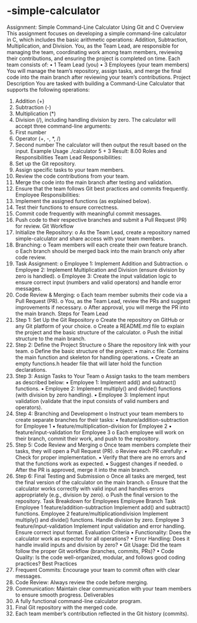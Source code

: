 # -simple-calculator
Assignment: Simple Command-Line Calculator
Using Git and C
Overview
This assignment focuses on developing a simple command-line calculator in C, which includes the basic arithmetic
operations: Addition, Subtraction, Multiplication, and Division. You, as the Team Lead, are responsible for managing
the team, coordinating work among team members, reviewing their contributions, and ensuring the project is
completed on time.
Each team consists of:
• 1 Team Lead (you)
• 3 Employees (your team members)
You will manage the team’s repository, assign tasks, and merge the final code into the main branch after reviewing
your team’s contributions.
Project Description
You are tasked with building a Command-Line Calculator that supports the following operations:
1. Addition (+)
2. Subtraction (-)
3. Multiplication (*)
4. Division (/), including handling division by zero.
The calculator will accept three command-line arguments:
1. First number
2. Operator (+, -, *, /)
3. Second number
The calculator will then output the result based on the input.
Example Usage
./calculator 5 + 3
Result: 8.00
Roles and Responsibilities
Team Lead Responsibilities:
1. Set up the Git repository.
2. Assign specific tasks to your team members.
3. Review the code contributions from your team.
4. Merge the code into the main branch after testing and validation.
5. Ensure that the team follows Git best practices and commits frequently.
Employee Responsibilities:
1. Implement the assigned functions (as explained below).
2. Test their functions to ensure correctness.
3. Commit code frequently with meaningful commit messages.
4. Push code to their respective branches and submit a Pull Request (PR) for review.
Git Workflow
1. Initialize the Repository:
o As the Team Lead, create a repository named simple-calculator and share access with your team
members.
2. Branching:
o Team members will each create their own feature branch.
o Each branch should be merged back into the main branch only after code review.
3. Task Assignment:
o Employee 1: Implement Addition and Subtraction.
o Employee 2: Implement Multiplication and Division (ensure division by zero is handled).
o Employee 3: Create the input validation logic to ensure correct input (numbers and valid operators)
and handle error messages.
4. Code Review & Merging:
o Each team member submits their code via a Pull Request (PR).
o You, as the Team Lead, review the PRs and suggest improvements if necessary.
o After approval, you will merge the PR into the main branch.
Steps for Team Lead
1. Step 1: Set Up the Git Repository
o Create the repository on GitHub or any Git platform of your choice.
o Create a README.md file to explain the project and the basic structure of the calculator.
o Push the initial structure to the main branch.
2. Step 2: Define the Project Structure
o Share the repository link with your team.
o Define the basic structure of the project:
▪ main.c file: Contains the main function and skeleton for handling operations.
▪ Create an empty functions.h header file that will later hold the function declarations.
3. Step 3: Assign Tasks to Your Team
o Assign tasks to the team members as described below:
▪ Employee 1: Implement add() and subtract() functions.
▪ Employee 2: Implement multiply() and divide() functions (with division by zero handling).
▪ Employee 3: Implement input validation (validate that the input consists of valid numbers
and operators).
4. Step 4: Branching and Development
o Instruct your team members to create separate branches for their tasks:
▪ feature/addition-subtraction for Employee 1
▪ feature/multiplication-division for Employee 2
▪ feature/input-validation for Employee 3
o Each employee will work on their branch, commit their work, and push to the repository.
5. Step 5: Code Review and Merging
o Once team members complete their tasks, they will open a Pull Request (PR).
o Review each PR carefully:
▪ Check for proper implementation.
▪ Verify that there are no errors and that the functions work as expected.
▪ Suggest changes if needed.
o After the PR is approved, merge it into the main branch.
6. Step 6: Final Testing and Submission
o Once all tasks are merged, test the final version of the calculator on the main branch.
o Ensure that the calculator works correctly with valid input and handles errors appropriately (e.g.,
division by zero).
o Push the final version to the repository.
Task Breakdown for Employees
Employee Branch Task
Employee
1
feature/addition-subtraction Implement add() and subtract() functions.
Employee
2
feature/multiplicationdivision
Implement multiply() and divide() functions. Handle
division by zero.
Employee
3
feature/input-validation Implement input validation and error handling. Ensure
correct input format.
Evaluation Criteria
• Functionality: Does the calculator work as expected for all operations?
• Error Handling: Does it handle invalid inputs and division by zero?
• Git Usage: Did the team follow the proper Git workflow (branches, commits, PRs)?
• Code Quality: Is the code well-organized, modular, and follows good coding practices?
Best Practices
1. Frequent Commits: Encourage your team to commit often with clear messages.
2. Code Review: Always review the code before merging.
3. Communication: Maintain clear communication with your team members to ensure smooth progress.
Deliverables
1. A fully functional command-line calculator program.
2. Final Git repository with the merged code.
3. Each team member’s contribution reflected in the Git history (commits).
